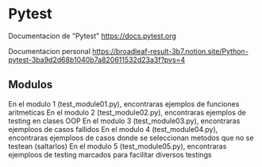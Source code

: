 # Pytest 

Documentacion de "Pytest"
https://docs.pytest.org

Documentacion personal
https://broadleaf-result-3b7.notion.site/Python-pytest-3ba9d2d68b1040b7a820611532d23a3f?pvs=4

## Modulos

En el modulo 1 (test_module01.py), encontraras ejemplos de funciones aritmeticas
En el modulo 2 (test_module02.py), encontraras ejemplos de testing en clases OOP
En el modulo 3 (test_module03.py), encontraras ejemploos de casos fallidos
En el modulo 4 (test_module04.py), encontraras ejemploos de casos donde se seleccionan metodos que no se testean (saltarlos)
En el modulo 5 (test_module05.py), encontraras ejemploos de testing marcados para facilitar diversos testings